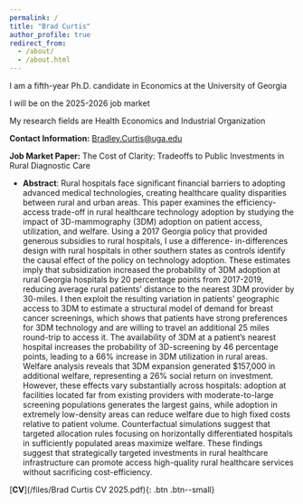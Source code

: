 ```yaml
---
permalink: /
title: "Brad Curtis"
author_profile: true
redirect_from: 
  - /about/
  - /about.html
---
```


I am a fifth-year Ph.D. candidate in Economics at the University of Georgia

I will be on the 2025-2026 job market

My research fields are Health Economics and Industrial Organization 

**Contact Information:** Bradley.Curtis@uga.edu


**Job Market Paper:** The Cost of Clarity: Tradeoffs to Public Investments in Rural Diagnostic Care
- **Abstract**: Rural hospitals face significant financial barriers to adopting advanced medical technologies, creating healthcare quality disparities between rural and urban areas. This paper examines the efficiency-access trade-off in rural healthcare technology adoption by studying the impact of 3D-mammography (3DM) adoption on patient access, utilization, and welfare. Using a 2017 Georgia policy that provided generous subsidies to rural hospitals, I use a difference- in-differences design with rural hospitals in other southern states as controls identify the causal effect of the policy on technology adoption. These estimates imply that subsidization increased the probability of 3DM adoption at rural Georgia hospitals by 20 percentage points from 2017-2019, reducing average rural patients’ distance to the nearest 3DM provider by 30-miles. I then exploit the resulting variation in patients’ geographic access to 3DM to estimate a structural model of demand for breast cancer screenings, which shows that patients have strong preferences for 3DM technology and are willing to travel an additional 25 miles round-trip to access it. The availability of 3DM at a patient’s nearest hospital increases the probability of 3D-screening by 46 percentage points, leading to a 66% increase in 3DM utilization in rural areas. Welfare analysis reveals that 3DM expansion generated $157,000 in additional welfare, representing a 26% social return on investment. However, these effects vary substantially across hospitals: adoption at facilities located far from existing providers with moderate-to-large screening populations generates the largest gains, while adoption in extremely low-density areas can reduce welfare due to high fixed costs relative to patient volume. Counterfactual simulations suggest that targeted allocation rules focusing on horizontally differentiated hospitals in sufficiently populated areas maximize welfare. These findings suggest that strategically targeted investments in rural healthcare infrastructure can promote access high-quality rural healthcare services without sacrificing cost-efficiency.
  
 
 [**CV**](/files/Brad Curtis CV 2025.pdf){: .btn .btn--small} 

